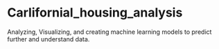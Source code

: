 # Carlifornial_housing_analysis
Analyzing, Visualizing, and creating machine learning models to predict further and understand data.

